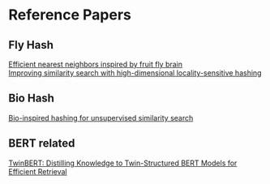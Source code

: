 Reference Papers
==========

Fly Hash
----------
[Efficient nearest neighbors inspired by fruit fly brain](https://medium.com/@jaiyamsharma/efficient-nearest-neighbors-inspired-by-the-fruit-fly-brain-6ef8fed416ee)  
[Improving similarity search with high-dimensional locality-sensitive hashing](https://arxiv.org/pdf/1812.01844.pdf)  

Bio Hash
----------
[Bio-inspired hashing for unsupervised similarity search](https://arxiv.org/pdf/2001.04907.pdf)  

BERT related
----------
[TwinBERT: Distilling Knowledge to Twin-Structured BERT Models for Efficient Retrieval](https://arxiv.org/pdf/2002.06275.pdf)  